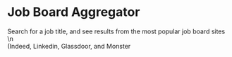 # Job Board Aggregator
Search for a job title, and see results from the most popular job board sites \n \
    (Indeed, Linkedin, Glassdoor, and Monster
